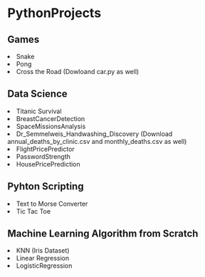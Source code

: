 # PythonProjects
<p><h2>Games</h2></p>
<li>Snake</li>
<li>Pong</li>
<li>Cross the Road (Dowloand car.py as well)</li>
<p><h2>Data Science</h2></p>
<li>Titanic Survival</li>
<li>BreastCancerDetection</li>
<li>SpaceMissionsAnalysis</li>
<li>Dr_Semmelweis_Handwashing_Discovery (Download annual_deaths_by_clinic.csv and monthly_deaths.csv as well)</li>
<li>FlightPricePredictor</li>
<li>PasswordStrength</li>
<li>HousePricePrediction</li>
<p><h2>Pyhton Scripting</h2></p>
<li>Text to Morse Converter</li>
<li>Tic Tac Toe</li>
<p><h2>Machine Learning Algorithm from Scratch</h2></p>
<li>KNN (Iris Dataset)</li>
<li>Linear Regression</li>
<li>LogisticRegression</li>



